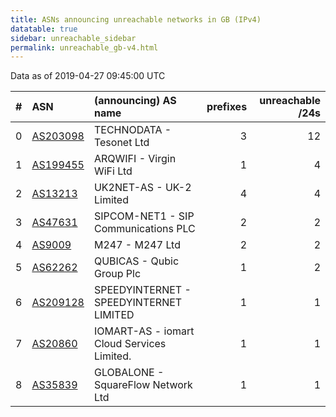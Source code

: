 ```yaml
---
title: ASNs announcing unreachable networks in GB (IPv4)
datatable: true
sidebar: unreachable_sidebar
permalink: unreachable_gb-v4.html
---
```


Data as of 2019-04-27 09:45:00 UTC


<div class="datatable-begin"></div>

|   # | ASN                                      | (announcing) AS name                       |   prefixes |   unreachable /24s |
|----:|:-----------------------------------------|:-------------------------------------------|-----------:|-------------------:|
|   0 | [AS203098](unreachable_AS203098-v4.html) | TECHNODATA - Tesonet Ltd                   |          3 |                 12 |
|   1 | [AS199455](unreachable_AS199455-v4.html) | ARQWIFI - Virgin WiFi Ltd                  |          1 |                  4 |
|   2 | [AS13213](unreachable_AS13213-v4.html)   | UK2NET-AS - UK-2 Limited                   |          4 |                  4 |
|   3 | [AS47631](unreachable_AS47631-v4.html)   | SIPCOM-NET1 - SIP Communications PLC       |          2 |                  2 |
|   4 | [AS9009](unreachable_AS9009-v4.html)     | M247 - M247 Ltd                            |          2 |                  2 |
|   5 | [AS62262](unreachable_AS62262-v4.html)   | QUBICAS - Qubic Group Plc                  |          1 |                  2 |
|   6 | [AS209128](unreachable_AS209128-v4.html) | SPEEDYINTERNET - SPEEDYINTERNET LIMITED    |          1 |                  1 |
|   7 | [AS20860](unreachable_AS20860-v4.html)   | IOMART-AS - iomart Cloud Services Limited. |          1 |                  1 |
|   8 | [AS35839](unreachable_AS35839-v4.html)   | GLOBALONE - SquareFlow Network Ltd         |          1 |                  1 |

<div class="datatable-end"></div>